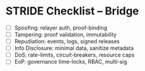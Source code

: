 # STRIDE Checklist – Bridge

- [ ] Spoofing: relayer auth, proof-binding
- [ ] Tampering: proof validation, immutability
- [ ] Repudiation: events, logs, signed releases
- [ ] Info Disclosure: minimal data, sanitize metadata
- [ ] DoS: rate-limits, circuit-breakers, resource caps
- [ ] EoP: governance time-locks, RBAC, multi-sig

